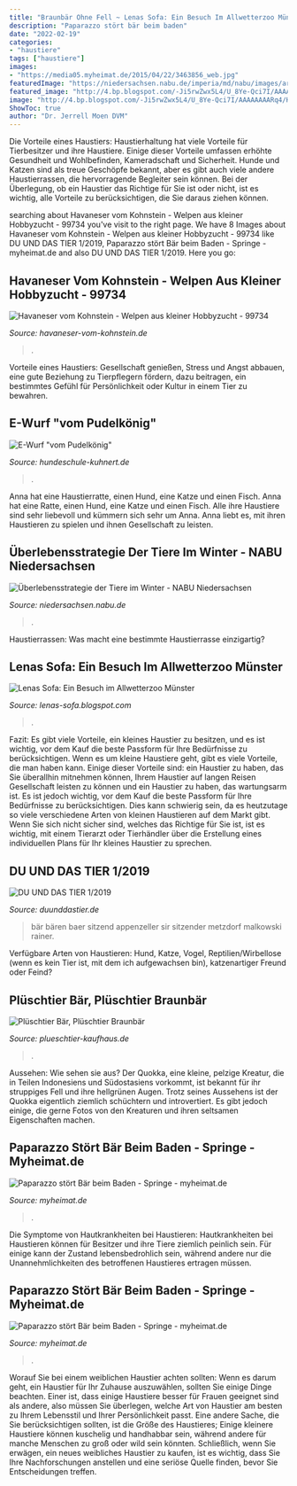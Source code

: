 ```yaml
---
title: "Braunbär Ohne Fell ~ Lenas Sofa: Ein Besuch Im Allwetterzoo Münster"
description: "Paparazzo stört bär beim baden"
date: "2022-02-19"
categories:
- "haustiere"
tags: ["haustiere"]
images:
- "https://media05.myheimat.de/2015/04/22/3463856_web.jpg"
featuredImage: "https://niedersachsen.nabu.de/imperia/md/nabu/images/arten/tiere/saeugetiere/nagetiere/150527-nabu-eichhoernchen-frank-derer6.jpeg"
featured_image: "http://4.bp.blogspot.com/-Ji5rwZwx5L4/U_8Ye-Qci7I/AAAAAAAARq4/HJy7Z090RNU/s1600/zoomuenster13.JPG"
image: "http://4.bp.blogspot.com/-Ji5rwZwx5L4/U_8Ye-Qci7I/AAAAAAAARq4/HJy7Z090RNU/s1600/zoomuenster13.JPG"
ShowToc: true
author: "Dr. Jerrell Moen DVM"
---
```



Die Vorteile eines Haustiers:
Haustierhaltung hat viele Vorteile für Tierbesitzer und ihre Haustiere. Einige dieser Vorteile umfassen erhöhte Gesundheit und Wohlbefinden, Kameradschaft und Sicherheit. Hunde und Katzen sind als treue Geschöpfe bekannt, aber es gibt auch viele andere Haustierrassen, die hervorragende Begleiter sein können. Bei der Überlegung, ob ein Haustier das Richtige für Sie ist oder nicht, ist es wichtig, alle Vorteile zu berücksichtigen, die Sie daraus ziehen können.

	

		
searching about Havaneser vom Kohnstein - Welpen aus kleiner Hobbyzucht - 99734 you've visit to the right page. We have 8 Images about Havaneser vom Kohnstein - Welpen aus kleiner Hobbyzucht - 99734 like DU UND DAS TIER 1/2019, Paparazzo stört Bär beim Baden - Springe - myheimat.de and also DU UND DAS TIER 1/2019. Here you go:
		
    
## Havaneser Vom Kohnstein - Welpen Aus Kleiner Hobbyzucht - 99734

<img loading=lazy src="http://www.havaneser-vom-kohnstein.de/s/cc_images/cache_2425534487.jpeg?t=1346000049" onerror="this.onerror=null;this.src='https://tse2.mm.bing.net/th?id=OIP.j3s9yJukHE1RLxTNr3HxlwHaD9&amp;pid=15.1';" alt="Havaneser vom Kohnstein - Welpen aus kleiner Hobbyzucht - 99734">

_Source: havaneser-vom-kohnstein.de_

>. 

	

Vorteile eines Haustiers: Gesellschaft genießen, Stress und Angst abbauen, eine gute Beziehung zu Tierpflegern fördern, dazu beitragen, ein bestimmtes Gefühl für Persönlichkeit oder Kultur in einem Tier zu bewahren.

    
## E-Wurf &quot;vom Pudelkönig&quot;

<img loading=lazy src="http://www.hundeschule-kuhnert.de/media/947d3c6f9edb0e97ffff8026ffffffef.jpg" onerror="this.onerror=null;this.src='https://tse2.mm.bing.net/th?id=OIP.Jc_Glp4Y7QS8KLOdfn1TXgFKC8&amp;pid=15.1';" alt="E-Wurf &quot;vom Pudelkönig&quot;">

_Source: hundeschule-kuhnert.de_

>. 

	

Anna hat eine Haustierratte, einen Hund, eine Katze und einen Fisch.
Anna hat eine Ratte, einen Hund, eine Katze und einen Fisch. Alle ihre Haustiere sind sehr liebevoll und kümmern sich sehr um Anna. Anna liebt es, mit ihren Haustieren zu spielen und ihnen Gesellschaft zu leisten.

    
## Überlebensstrategie Der Tiere Im Winter - NABU Niedersachsen

<img loading=lazy src="https://niedersachsen.nabu.de/imperia/md/nabu/images/arten/tiere/saeugetiere/nagetiere/150527-nabu-eichhoernchen-frank-derer6.jpeg" onerror="this.onerror=null;this.src='https://tse1.mm.bing.net/th?id=OIP.PD8Lcydr9o1hJQMIyxskDgHaE7&amp;pid=15.1';" alt="Überlebensstrategie der Tiere im Winter - NABU Niedersachsen">

_Source: niedersachsen.nabu.de_

>. 

	

Haustierrassen: Was macht eine bestimmte Haustierrasse einzigartig?

    
## Lenas Sofa: Ein Besuch Im Allwetterzoo Münster

<img loading=lazy src="http://4.bp.blogspot.com/-Ji5rwZwx5L4/U_8Ye-Qci7I/AAAAAAAARq4/HJy7Z090RNU/s1600/zoomuenster13.JPG" onerror="this.onerror=null;this.src='https://tse2.mm.bing.net/th?id=OIP._69Ha-Y93Zg4-5_av6DmuQHaE8&amp;pid=15.1';" alt="Lenas Sofa: Ein Besuch im Allwetterzoo Münster">

_Source: lenas-sofa.blogspot.com_

>. 

	

Fazit: Es gibt viele Vorteile, ein kleines Haustier zu besitzen, und es ist wichtig, vor dem Kauf die beste Passform für Ihre Bedürfnisse zu berücksichtigen.
Wenn es um kleine Haustiere geht, gibt es viele Vorteile, die man haben kann. Einige dieser Vorteile sind: ein Haustier zu haben, das Sie überallhin mitnehmen können, Ihrem Haustier auf langen Reisen Gesellschaft leisten zu können und ein Haustier zu haben, das wartungsarm ist. Es ist jedoch wichtig, vor dem Kauf die beste Passform für Ihre Bedürfnisse zu berücksichtigen. Dies kann schwierig sein, da es heutzutage so viele verschiedene Arten von kleinen Haustieren auf dem Markt gibt. Wenn Sie sich nicht sicher sind, welches das Richtige für Sie ist, ist es wichtig, mit einem Tierarzt oder Tierhändler über die Erstellung eines individuellen Plans für Ihr kleines Haustier zu sprechen.

    
## DU UND DAS TIER 1/2019

<img loading=lazy src="https://www.duunddastier.de/wp-content/uploads/2019/03/Baer-sitzend_Titelthema_c_H.Pannen_DUDT-1-19_Beitragsbild.jpg" onerror="this.onerror=null;this.src='https://tse1.mm.bing.net/th?id=OIP.QVXW2BYT3yIAVN4KwI5YyAHaES&amp;pid=15.1';" alt="DU UND DAS TIER 1/2019">

_Source: duunddastier.de_

>bär bären baer sitzend appenzeller sir sitzender metzdorf malkowski rainer. 

	

Verfügbare Arten von Haustieren: Hund, Katze, Vogel, Reptilien/Wirbellose (wenn es kein Tier ist, mit dem ich aufgewachsen bin), katzenartiger Freund oder Feind?

    
## Plüschtier Bär, Plüschtier Braunbär

<img loading=lazy src="https://www.plueschtier-kaufhaus.de/images/1820.jpg" onerror="this.onerror=null;this.src='https://tse2.mm.bing.net/th?id=OIP.HNzg4R0tvK_4_RE9bSJpKQHaLH&amp;pid=15.1';" alt="Plüschtier Bär, Plüschtier Braunbär">

_Source: plueschtier-kaufhaus.de_

>. 

	

Aussehen: Wie sehen sie aus?
Der Quokka, eine kleine, pelzige Kreatur, die in Teilen Indonesiens und Südostasiens vorkommt, ist bekannt für ihr struppiges Fell und ihre hellgrünen Augen. Trotz seines Aussehens ist der Quokka eigentlich ziemlich schüchtern und introvertiert. Es gibt jedoch einige, die gerne Fotos von den Kreaturen und ihren seltsamen Eigenschaften machen.

    
## Paparazzo Stört Bär Beim Baden - Springe - Myheimat.de

<img loading=lazy src="https://media05.myheimat.de/2015/04/22/3463858_preview.jpg?1429715736" onerror="this.onerror=null;this.src='https://tse4.mm.bing.net/th?id=OIP._P_7LSla_UWBGMpgWegzIwAAAA&amp;pid=15.1';" alt="Paparazzo stört Bär beim Baden - Springe - myheimat.de">

_Source: myheimat.de_

>. 

	

Die Symptome von Hautkrankheiten bei Haustieren:
Hautkrankheiten bei Haustieren können für Besitzer und ihre Tiere ziemlich peinlich sein. Für einige kann der Zustand lebensbedrohlich sein, während andere nur die Unannehmlichkeiten des betroffenen Haustieres ertragen müssen.

    
## Paparazzo Stört Bär Beim Baden - Springe - Myheimat.de

<img loading=lazy src="https://media05.myheimat.de/2015/04/22/3463856_web.jpg" onerror="this.onerror=null;this.src='https://tse1.mm.bing.net/th?id=OIP.LgWsBeG738s9folsbnSkHAHaE8&amp;pid=15.1';" alt="Paparazzo stört Bär beim Baden - Springe - myheimat.de">

_Source: myheimat.de_

>. 

	

Worauf Sie bei einem weiblichen Haustier achten sollten:
Wenn es darum geht, ein Haustier für Ihr Zuhause auszuwählen, sollten Sie einige Dinge beachten. Einer ist, dass einige Haustiere besser für Frauen geeignet sind als andere, also müssen Sie überlegen, welche Art von Haustier am besten zu Ihrem Lebensstil und Ihrer Persönlichkeit passt. Eine andere Sache, die Sie berücksichtigen sollten, ist die Größe des Haustieres; Einige kleinere Haustiere können kuschelig und handhabbar sein, während andere für manche Menschen zu groß oder wild sein könnten. Schließlich, wenn Sie erwägen, ein neues weibliches Haustier zu kaufen, ist es wichtig, dass Sie Ihre Nachforschungen anstellen und eine seriöse Quelle finden, bevor Sie Entscheidungen treffen.

